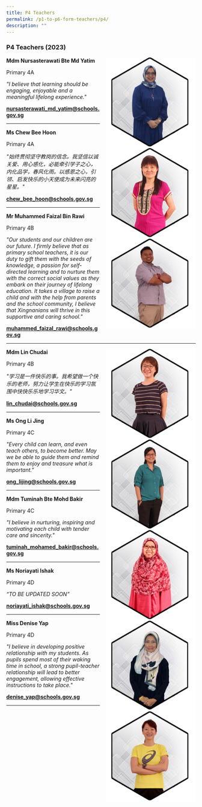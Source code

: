 ```yaml
---
title: P4 Teachers
permalink: /p1-to-p6-form-teachers/p4/
description: ""
---
```

### P4 Teachers (2023)

<img src="/images/Our Staff/02 Teacher/4A1.png" style="width:240px;height:240px;margin-left:15px;" align = "right"> **Mdm Nursasterawati Bte Md Yatim**

Primary 4A 

_"I believe that learning should be engaging, enjoyable and a meaningful lifelong experience."_

[**nursasterawati_md_yatim@schools.gov.sg**](mailto:nursasterawati_md_yatim@schools.gov.sg)

* * *

<img src="/images/Our Staff/02 Teacher/4A2.jpg" style="width:240px;height:240px;margin-left:15px;" align = "right"> **Ms Chew Bee Hoon**

Primary 4A

_"始终贯彻坚守教岗的信念。我坚信以诚关爱、用心感化，必能牵引学子之心，内化品学，春风化雨。以感恩之心，引领、启发快乐的小天使成为未来闪亮的星星。"_

[**chew_bee_hoon@schools.gov.sg**](mailto:chew_bee_hoon@schools.gov.sg)

* * *

<img src="/images/Our Staff/02 Teacher/4B1.png" style="width:240px;height:240px;margin-left:15px;" align = "right"> **Mr Muhammed Faizal Bin Rawi**

Primary 4B

_"Our students and our children are our future. I firmly believe that as primary school teachers, it is our duty to gift them with the seeds of knowledge, a passion for self-directed learning and to nurture them with the correct social values as they embark on their journey of lifelong education. It takes a village to raise a child and with the help from parents and the school community, I believe that Xingnanians will thrive in this supportive and caring school."_

[**muhammed_faizal_rawi@schools.gov.sg**](mailto:muhammed_faizal_rawi@schools.gov.sg)

* * *

<img src="/images/Our Staff/02 Teacher/4B2.png" style="width:240px;height:240px;margin-left:15px;" align = "right"> **Mdm Lin Chudai**

Primary 4B

_"学习是一件快乐的事。我希望做一个快乐的老师，努力让学生在快乐的学习氛围中快快乐乐地学习华文。"_

[**lin_chudai@schools.gov.sg**](mailto:lin_chudai@schools.gov.sg)

* * *

<img src="/images/Our Staff/02 Teacher/4C1.png" style="width:240px;height:240px;margin-left:15px;" align = "right"> **Ms Ong Li Jing**

Primary 4C

_"Every child can learn, and even teach others, to become better. May we be able to guide them and remind them to enjoy and treasure what is important."_

[**ong_lijing@schools.gov.sg**](mailto:ong_lijing@schools.gov.sg)

* * *

<img src="/images/Our Staff/02 Teacher/4C2.png" style="width:240px;height:240px;margin-left:15px;" align = "right"> **Mdm Tuminah Bte Mohd Bakir**

Primary 4C

_"I believe in nurturing, inspiring and motivating each child with tender care and sincerity."_

[**tuminah_mohamed_bakir@schools.gov.sg**](mailto:tuminah_mohamed_bakir@schools.gov.sg)

* * *

<img src="/images/Our Staff/02 Teacher/4D1.jpg" style="width:240px;height:240px;margin-left:15px;" align = "right"> **Ms Noriayati Ishak**

Primary 4D

_“TO BE UPDATED SOON”_

[**noriayati_ishak@schools.gov.sg**](mailto:noriayati_ishak@schools.gov.sg)

* * *

<img src="/images/Our Staff/02 Teacher/4D2.png" style="width:240px;height:240px;margin-left:15px;" align = "right"> **Miss Denise Yap**

Primary 4D

_"I believe in developing positive relationship with my students. As pupils spend most of their waking time in school, a strong pupil-teacher relationship will lead to better engagement, allowing effective instructions to take place."_

[**denise_yap@schools.gov.sg**](mailto:denise_yap@schools.gov.sg)

* * *